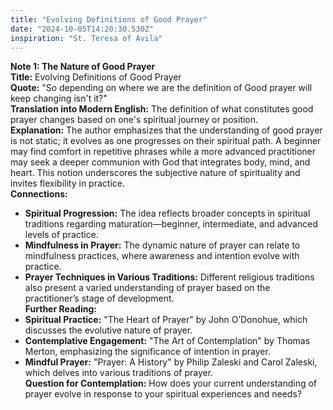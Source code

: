 ```yaml
---
title: "Evolving Definitions of Good Prayer"
date: "2024-10-05T14:20:30.530Z"
inspiration: "St. Teresa of Avila"
---
```


**Note 1: The Nature of Good Prayer**  
**Title:** Evolving Definitions of Good Prayer  
**Quote:** "So depending on where we are the definition of Good prayer will keep changing isn't it?"  
**Translation into Modern English:** The definition of what constitutes good prayer changes based on one's spiritual journey or position.  
**Explanation:** The author emphasizes that the understanding of good prayer is not static; it evolves as one progresses on their spiritual path. A beginner may find comfort in repetitive phrases while a more advanced practitioner may seek a deeper communion with God that integrates body, mind, and heart. This notion underscores the subjective nature of spirituality and invites flexibility in practice.  
**Connections:**  
- **Spiritual Progression:** The idea reflects broader concepts in spiritual traditions regarding maturation—beginner, intermediate, and advanced levels of practice.  
- **Mindfulness in Prayer:** The dynamic nature of prayer can relate to mindfulness practices, where awareness and intention evolve with practice.  
- **Prayer Techniques in Various Traditions:** Different religious traditions also present a varied understanding of prayer based on the practitioner’s stage of development.  
**Further Reading:**  
- **Spiritual Practice:** "The Heart of Prayer" by John O’Donohue, which discusses the evolutive nature of prayer.  
- **Contemplative Engagement:** "The Art of Contemplation" by Thomas Merton, emphasizing the significance of intention in prayer.  
- **Mindful Prayer:** "Prayer: A History" by Philip Zaleski and Carol Zaleski, which delves into various traditions of prayer.  
**Question for Contemplation:** How does your current understanding of prayer evolve in response to your spiritual experiences and needs?
